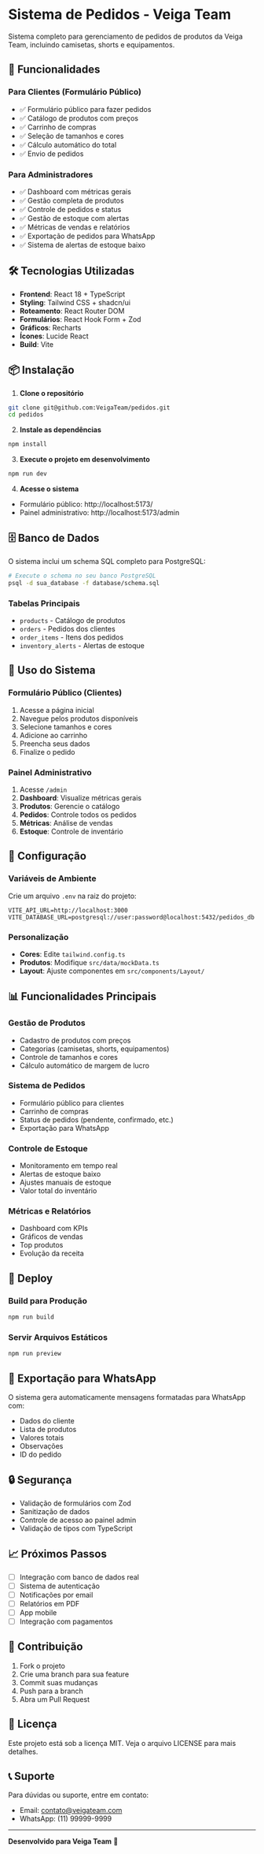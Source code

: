# Sistema de Pedidos - Veiga Team

Sistema completo para gerenciamento de pedidos de produtos da Veiga Team, incluindo camisetas, shorts e equipamentos.

## 🚀 Funcionalidades

### Para Clientes (Formulário Público)
- ✅ Formulário público para fazer pedidos
- ✅ Catálogo de produtos com preços
- ✅ Carrinho de compras
- ✅ Seleção de tamanhos e cores
- ✅ Cálculo automático do total
- ✅ Envio de pedidos

### Para Administradores
- ✅ Dashboard com métricas gerais
- ✅ Gestão completa de produtos
- ✅ Controle de pedidos e status
- ✅ Gestão de estoque com alertas
- ✅ Métricas de vendas e relatórios
- ✅ Exportação de pedidos para WhatsApp
- ✅ Sistema de alertas de estoque baixo

## 🛠️ Tecnologias Utilizadas

- **Frontend**: React 18 + TypeScript
- **Styling**: Tailwind CSS + shadcn/ui
- **Roteamento**: React Router DOM
- **Formulários**: React Hook Form + Zod
- **Gráficos**: Recharts
- **Ícones**: Lucide React
- **Build**: Vite

## 📦 Instalação

1. **Clone o repositório**
```bash
git clone git@github.com:VeigaTeam/pedidos.git
cd pedidos
```

2. **Instale as dependências**
```bash
npm install
```

3. **Execute o projeto em desenvolvimento**
```bash
npm run dev
```

4. **Acesse o sistema**
- Formulário público: http://localhost:5173/
- Painel administrativo: http://localhost:5173/admin

## 🗄️ Banco de Dados

O sistema inclui um schema SQL completo para PostgreSQL:

```bash
# Execute o schema no seu banco PostgreSQL
psql -d sua_database -f database/schema.sql
```

### Tabelas Principais
- `products` - Catálogo de produtos
- `orders` - Pedidos dos clientes
- `order_items` - Itens dos pedidos
- `inventory_alerts` - Alertas de estoque

## 📱 Uso do Sistema

### Formulário Público (Clientes)
1. Acesse a página inicial
2. Navegue pelos produtos disponíveis
3. Selecione tamanhos e cores
4. Adicione ao carrinho
5. Preencha seus dados
6. Finalize o pedido

### Painel Administrativo
1. Acesse `/admin`
2. **Dashboard**: Visualize métricas gerais
3. **Produtos**: Gerencie o catálogo
4. **Pedidos**: Controle todos os pedidos
5. **Métricas**: Análise de vendas
6. **Estoque**: Controle de inventário

## 🔧 Configuração

### Variáveis de Ambiente
Crie um arquivo `.env` na raiz do projeto:

```env
VITE_API_URL=http://localhost:3000
VITE_DATABASE_URL=postgresql://user:password@localhost:5432/pedidos_db
```

### Personalização
- **Cores**: Edite `tailwind.config.ts`
- **Produtos**: Modifique `src/data/mockData.ts`
- **Layout**: Ajuste componentes em `src/components/Layout/`

## 📊 Funcionalidades Principais

### Gestão de Produtos
- Cadastro de produtos com preços
- Categorias (camisetas, shorts, equipamentos)
- Controle de tamanhos e cores
- Cálculo automático de margem de lucro

### Sistema de Pedidos
- Formulário público para clientes
- Carrinho de compras
- Status de pedidos (pendente, confirmado, etc.)
- Exportação para WhatsApp

### Controle de Estoque
- Monitoramento em tempo real
- Alertas de estoque baixo
- Ajustes manuais de estoque
- Valor total do inventário

### Métricas e Relatórios
- Dashboard com KPIs
- Gráficos de vendas
- Top produtos
- Evolução da receita

## 🚀 Deploy

### Build para Produção
```bash
npm run build
```

### Servir Arquivos Estáticos
```bash
npm run preview
```

## 📱 Exportação para WhatsApp

O sistema gera automaticamente mensagens formatadas para WhatsApp com:
- Dados do cliente
- Lista de produtos
- Valores totais
- Observações
- ID do pedido

## 🔒 Segurança

- Validação de formulários com Zod
- Sanitização de dados
- Controle de acesso ao painel admin
- Validação de tipos com TypeScript

## 📈 Próximos Passos

- [ ] Integração com banco de dados real
- [ ] Sistema de autenticação
- [ ] Notificações por email
- [ ] Relatórios em PDF
- [ ] App mobile
- [ ] Integração com pagamentos

## 🤝 Contribuição

1. Fork o projeto
2. Crie uma branch para sua feature
3. Commit suas mudanças
4. Push para a branch
5. Abra um Pull Request

## 📄 Licença

Este projeto está sob a licença MIT. Veja o arquivo LICENSE para mais detalhes.

## 📞 Suporte

Para dúvidas ou suporte, entre em contato:
- Email: contato@veigateam.com
- WhatsApp: (11) 99999-9999

---

**Desenvolvido para Veiga Team** 🥊
